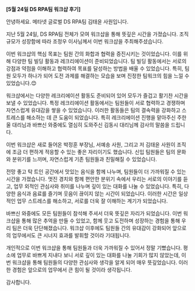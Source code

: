 **[5월 24일 DS RPA팀 워크샵 후기]**

안녕하세요.
메타넷 글로벌 DS RPA팀 김태윤 사원입니다.

지난 5월 24일, DS RPA팀 전체가 모여 워크샵을 통해 뜻깊은 시간을 가졌습니다. 조직 규모가 성장함에 따라 조정우 이사님께서 이번 워크샵을 주최해주셨습니다.

이번 워크샵의 핵심 목표는 팀원 간의 화합과 협력을 증진시키는 것이었습니다. 이를 위해 다양한 팀 빌딩 활동과 레크리에이션이 준비되었습니다. 팀 빌딩 활동에서는 서로의 강점과 약점을 이해하고 협력하여 목표를 달성하는 방법을 배울 수 있었습니다. 특히, 팀원 모두가 하나가 되어 도전 과제를 해결하는 모습을 보며 진정한 팀워크의 힘을 느낄 수 있었습니다.😊

워크샵에서는 다양한 레크리에이션 활동도 준비되어 있어 모두가 즐겁고 활기찬 시간을 보낼 수 있었습니다. 특정 레크리에이션 활동에서는 팀원들이 서로 협력하고 경쟁하며 자연스럽게 유대감을 쌓을 수 있었습니다. 이러한 활동들은 팀의 결속력을 강화하고 스트레스를 해소하는 데 큰 도움이 되었습니다. 특히 레크리에이션 진행을 맡아주신 주한울 대리님과 바쁘신 와중에도 열심히 도와주신 김동시 대리님께 감사의 말씀을 드립니다.

이번 워크샵은 새로 들어온 박정훈 부장님, 서예송 사원, 그리고 저 김태윤 사원이 조직에 조금 더 편하게 적응할 수 있는 좋은 자리이기도 했습니다. 신입 팀원들은 팀의 문화와 분위기를 느끼며, 자연스럽게 기존 팀원들과 친밀해질 수 있었습니다.

전망 좋고 탁 트인 공간에서 맛있는 음식을 함께 나누며, 팀원들이 더 가까워질 수 있는 시간을 가졌습니다. 멋진 경치와 함께 편안한 분위기 속에서 우리는 서로의 이야기를 듣고, 업무 외적인 관심사와 취미를 나누며 깊이 있는 대화를 나눌 수 있었습니다. 특히, 다양한 음식과 음료를 즐기며 웃음이 끊이지 않는 시간이 되었습니다. 이러한 시간은 일상적인 업무 스트레스를 해소하고, 서로를 더욱 잘 이해하는 계기가 되었습니다.

바쁘신 와중에도 모든 팀원들이 참석해 주셔서 더욱 뜻깊은 자리가 되었습니다. 이번 워크샵을 통해 많은 추억을 만들 수 있었고, 함께 웃고 도전하며 성장하는 경험을 통해 우리 팀은 더욱 단단해졌습니다. 워크샵 이후에도 팀원들 간의 유대감이 강화되어 앞으로의 업무에서도 큰 시너지 효과를 발휘할 것이라 기대됩니다.

개인적으로 이번 워크샵을 통해 팀원들과 더욱 가까워질 수 있어서 정말 기뻤습니다. 평소에 업무로 바쁘게 지내다 보니 서로 깊이 있는 대화를 나눌 기회가 많지 않았는데, 이번 워크샵을 통해 팀원들의 다양한 관심사와 생각을 알게 되어 매우 뜻깊었습니다. 이러한 경험은 앞으로의 업무에서 큰 힘이 될 것이라 생각됩니다. 

감사합니다.